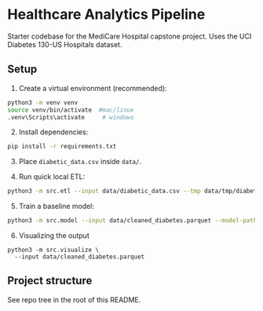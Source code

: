 # Healthcare Analytics Pipeline

Starter codebase for the MediCare Hospital capstone project. Uses the UCI Diabetes 130-US Hospitals dataset.

## Setup

1. Create a virtual environment (recommended):

```bash
python3 -m venv venv
source venv/bin/activate  #mac/linux
.venv\Scripts\activate     # windows
```

2. Install dependencies:

```bash
pip install -r requirements.txt
```

3. Place `diabetic_data.csv` inside `data/`.

4. Run quick local ETL:

```bash
python3 -m src.etl --input data/diabetic_data.csv --tmp data/tmp/diabetic.parquet --output data/cleaned_diabetes.parquet
```

5. Train a baseline model:

```bash
python3 -m src.model --input data/cleaned_diabetes.parquet --model-path models/baseline.pkl
```

6. Visualizing the output

```
python3 -m src.visualize \
  --input data/cleaned_diabetes.parquet
```

## Project structure
See repo tree in the root of this README.
